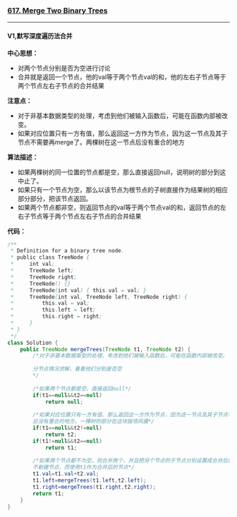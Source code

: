### [617. Merge Two Binary Trees](https://leetcode.com/problems/merge-two-binary-trees/)

---

#### V1,默写深度遍历法合并

**中心思想：**
- 对两个节点分别是否为空进行讨论
- 合并就是返回一个节点，他的val等于两个节点val的和，他的左右子节点等于两个节点左右子节点的合并结果

**注意点：**
- 对于非基本数据类型的处理，考虑到他们被输入函数后，可能在函数内部被改变。
-  如果对应位置只有一方有值，那么返回这一方作为节点，因为这一节点及其子节点不需要再merge了。两棵树在这一节点后没有重合的地方

**算法描述：**
- 如果两棵树的同一位置的节点都是空，那么直接返回null，说明树的部分到这中止了。
- 如果只有一个节点为空，那么以该节点为根节点的子树直接作为结果树的相应部分部分，把该节点返回。
- 如果两个节点都非空，则返回节点的val等于两个节点val的和，返回节点的左右子节点等于两个节点左右子节点的合并结果


**代码：**
```java
/**
 * Definition for a binary tree node.
 * public class TreeNode {
 *     int val;
 *     TreeNode left;
 *     TreeNode right;
 *     TreeNode() {}
 *     TreeNode(int val) { this.val = val; }
 *     TreeNode(int val, TreeNode left, TreeNode right) {
 *         this.val = val;
 *         this.left = left;
 *         this.right = right;
 *     }
 * }
 */
class Solution {
    public TreeNode mergeTrees(TreeNode t1, TreeNode t2) {
        /*对于非基本数据类型的处理，考虑到他们被输入函数后，可能在函数内部被改变。
        
        分节点情况求解，看看他们分别是否空
        */
        
        /*如果两个节点都是空，直接返回null*/
        if(t1==null&&t2==null)
            return null;
            
        /*如果对应位置只有一方有值，那么返回这一方作为节点，因为这一节点及其子节点不需要再merge了。两棵树在这一节点
        后没有重合的地方。一棵树的部分在这块独领风骚*/
        if(t1==null&&t2!=null)
            return t2;
        if(t1!=null&&t2==null)
            return t1;
        
        /*如果两个节点都不为空，则合并两个，并且把另个节点的子节点分别设置成合并后的新节点，为了节约内存
        不新建节点，而使用t1作为合并后的节点*/
        t1.val=t1.val+t2.val;
        t1.left=mergeTrees(t1.left,t2.left);
        t1.right=mergeTrees(t1.right,t2.right);
        return t1;
    }
}
```
